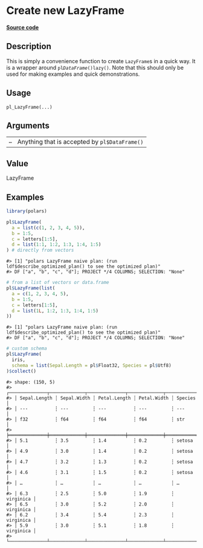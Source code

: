 
# Create new LazyFrame

[**Source code**](https://github.com/pola-rs/r-polars/tree/4c60e4ba5981c539b9639261157303d78f545b69/R/lazyframe__lazy.R#L149)

## Description

This is simply a convenience function to create <code>LazyFrame</code>s
in a quick way. It is a wrapper around
<code>pl$DataFrame()$lazy()</code>. Note that this should only be used
for making examples and quick demonstrations.

## Usage

<pre><code class='language-R'>pl_LazyFrame(...)
</code></pre>

## Arguments

<table>
<tr>
<td style="white-space: nowrap; font-family: monospace; vertical-align: top">
<code id="pl_LazyFrame_:_...">…</code>
</td>
<td>
Anything that is accepted by <code>pl$DataFrame()</code>
</td>
</tr>
</table>

## Value

LazyFrame

## Examples

``` r
library(polars)

pl$LazyFrame(
  a = list(c(1, 2, 3, 4, 5)),
  b = 1:5,
  c = letters[1:5],
  d = list(1:1, 1:2, 1:3, 1:4, 1:5)
) # directly from vectors
```

    #> [1] "polars LazyFrame naive plan: (run ldf$describe_optimized_plan() to see the optimized plan)"
    #> DF ["a", "b", "c", "d"]; PROJECT */4 COLUMNS; SELECTION: "None"

``` r
# from a list of vectors or data.frame
pl$LazyFrame(list(
  a = c(1, 2, 3, 4, 5),
  b = 1:5,
  c = letters[1:5],
  d = list(1L, 1:2, 1:3, 1:4, 1:5)
))
```

    #> [1] "polars LazyFrame naive plan: (run ldf$describe_optimized_plan() to see the optimized plan)"
    #> DF ["a", "b", "c", "d"]; PROJECT */4 COLUMNS; SELECTION: "None"

``` r
# custom schema
pl$LazyFrame(
  iris,
  schema = list(Sepal.Length = pl$Float32, Species = pl$Utf8)
)$collect()
```

    #> shape: (150, 5)
    #> ┌──────────────┬─────────────┬──────────────┬─────────────┬───────────┐
    #> │ Sepal.Length ┆ Sepal.Width ┆ Petal.Length ┆ Petal.Width ┆ Species   │
    #> │ ---          ┆ ---         ┆ ---          ┆ ---         ┆ ---       │
    #> │ f32          ┆ f64         ┆ f64          ┆ f64         ┆ str       │
    #> ╞══════════════╪═════════════╪══════════════╪═════════════╪═══════════╡
    #> │ 5.1          ┆ 3.5         ┆ 1.4          ┆ 0.2         ┆ setosa    │
    #> │ 4.9          ┆ 3.0         ┆ 1.4          ┆ 0.2         ┆ setosa    │
    #> │ 4.7          ┆ 3.2         ┆ 1.3          ┆ 0.2         ┆ setosa    │
    #> │ 4.6          ┆ 3.1         ┆ 1.5          ┆ 0.2         ┆ setosa    │
    #> │ …            ┆ …           ┆ …            ┆ …           ┆ …         │
    #> │ 6.3          ┆ 2.5         ┆ 5.0          ┆ 1.9         ┆ virginica │
    #> │ 6.5          ┆ 3.0         ┆ 5.2          ┆ 2.0         ┆ virginica │
    #> │ 6.2          ┆ 3.4         ┆ 5.4          ┆ 2.3         ┆ virginica │
    #> │ 5.9          ┆ 3.0         ┆ 5.1          ┆ 1.8         ┆ virginica │
    #> └──────────────┴─────────────┴──────────────┴─────────────┴───────────┘
